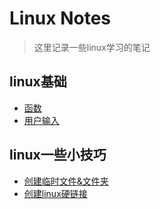 # Linux Notes

> 这里记录一些linux学习的笔记

## linux基础

- [函数](#!linux/linuxfunctions.md)
- [用户输入](#!linux/linuxread.md)

## linux一些小技巧

- [创建临时文件&文件夹](#!linux/linuxtmp.md)
- [创建linux硬链接](#!linux/linuxhardlink.md) 
